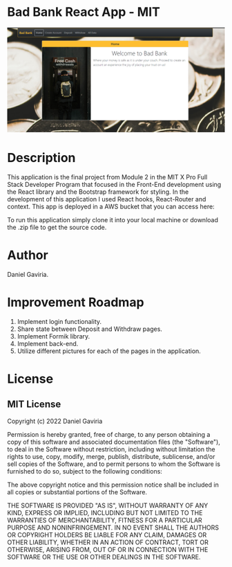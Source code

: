 # Bad Bank React App - MIT

<img src="./public/img/badbank-screeshot.png">

# Description

This application is the final project from Module 2 in the MIT X Pro Full Stack Developer Program that focused in the Front-End development using the React library and the Bootstrap framework for styling. In the development of this application I used React hooks, React-Router and context. This app is deployed in a AWS bucket that you can access here: 

To run this application simply clone it into your local machine or download the .zip file to get the source code.

# Author

Daniel Gaviria.

# Improvement Roadmap

1. Implement login functionality.
2. Share state between Deposit and Withdraw pages.
3. Implement Formik library.
3. Implement back-end.
4. Utilize different pictures for each of the pages in the application.

# License

## MIT License

Copyright (c) 2022 Daniel Gaviria

Permission is hereby granted, free of charge, to any person obtaining a copy
of this software and associated documentation files (the "Software"), to deal
in the Software without restriction, including without limitation the rights
to use, copy, modify, merge, publish, distribute, sublicense, and/or sell
copies of the Software, and to permit persons to whom the Software is
furnished to do so, subject to the following conditions:

The above copyright notice and this permission notice shall be included in all
copies or substantial portions of the Software.

THE SOFTWARE IS PROVIDED "AS IS", WITHOUT WARRANTY OF ANY KIND, EXPRESS OR
IMPLIED, INCLUDING BUT NOT LIMITED TO THE WARRANTIES OF MERCHANTABILITY,
FITNESS FOR A PARTICULAR PURPOSE AND NONINFRINGEMENT. IN NO EVENT SHALL THE
AUTHORS OR COPYRIGHT HOLDERS BE LIABLE FOR ANY CLAIM, DAMAGES OR OTHER
LIABILITY, WHETHER IN AN ACTION OF CONTRACT, TORT OR OTHERWISE, ARISING FROM,
OUT OF OR IN CONNECTION WITH THE SOFTWARE OR THE USE OR OTHER DEALINGS IN THE
SOFTWARE.

